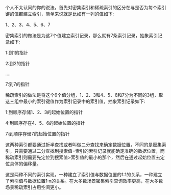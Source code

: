个人不太认同的你的说法，首先对密集索引和稀疏索引的区分在与是否为每个索引键的值都建立索引，简单来说就是比如有一列的值如下:

1、2、3、4、5、6、7

密集索引的做法是为这7个值建立索引记录，那么就有7条索引记录，抽象索引记录如下:

1:到1的指针

2:到2的指针

....

7:到7的指针

稀疏索引的做法是将这个6个值分组，1、2、3和4、5、6和7分为不同的3组，取这三组中最小的索引键值作为索引记录中的索引值，抽象索引记录如下:

1:到顺序存储1、2、3的起始位置的指针

4:到顺序存在4、5、6的起始位置的指针

7:到顺序存储7的起始位置的指针

  

这两种索引都要通过折半查找或者叫做二分查找来确定数据位置，不同的是密集索引，只需要通过二分查找到搜索值=索引的索引记录就能确定准确的数据位置，而稀疏索引则需要先定位到搜索值>索引值的最小的那个，然后在通过起始位置去定位具体的偏移量。

  

这是两种不同的索引实现，一种建立了索引值与数据位置的1:1的关系，一种建立了索引值与数据位置1:n的关系。在大多数场景密集索引查询效率更高，在大多数场景稀疏索引占用空间更小。

